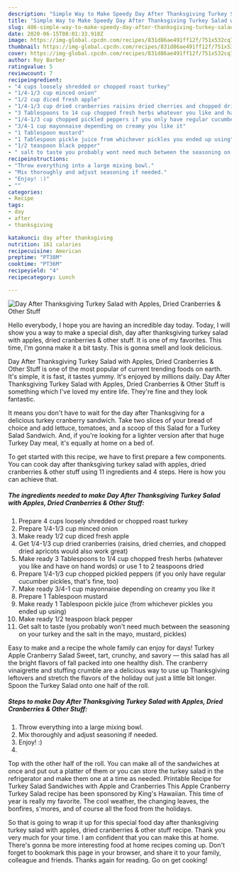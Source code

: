 ```yaml
---
description: "Simple Way to Make Speedy Day After Thanksgiving Turkey Salad with Apples, Dried Cranberries &amp;amp; Other Stuff"
title: "Simple Way to Make Speedy Day After Thanksgiving Turkey Salad with Apples, Dried Cranberries &amp;amp; Other Stuff"
slug: 486-simple-way-to-make-speedy-day-after-thanksgiving-turkey-salad-with-apples-dried-cranberries-and-amp-other-stuff
date: 2020-06-15T08:01:33.910Z
image: https://img-global.cpcdn.com/recipes/831d86ae491ff12f/751x532cq70/day-after-thanksgiving-turkey-salad-with-apples-dried-cranberries-other-stuff-recipe-main-photo.jpg
thumbnail: https://img-global.cpcdn.com/recipes/831d86ae491ff12f/751x532cq70/day-after-thanksgiving-turkey-salad-with-apples-dried-cranberries-other-stuff-recipe-main-photo.jpg
cover: https://img-global.cpcdn.com/recipes/831d86ae491ff12f/751x532cq70/day-after-thanksgiving-turkey-salad-with-apples-dried-cranberries-other-stuff-recipe-main-photo.jpg
author: Roy Barber
ratingvalue: 5
reviewcount: 7
recipeingredient:
- "4 cups loosely shredded or chopped roast turkey"
- "1/4-1/3 cup minced onion"
- "1/2 cup diced fresh apple"
- "1/4-1/3 cup dried cranberries raisins dried cherries and chopped dried apricots would also work great"
- "3 Tablespoons to 14 cup chopped fresh herbs whatever you like and have on hand words or use 1 to 2 teaspoons dried"
- "1/4-1/3 cup chopped pickled peppers if you only have regular cucumber pickles thats fine too"
- "3/4-1 cup mayonnaise depending on creamy you like it"
- "1 Tablespoon mustard"
- "1 Tablespoon pickle juice from whichever pickles you ended up using"
- "1/2 teaspoon black pepper"
- " salt to taste you probably wont need much between the seasoning on your turkey and the salt in the mayo mustard pickles"
recipeinstructions:
- "Throw everything into a large mixing bowl."
- "Mix thoroughly and adjust seasoning if needed."
- "Enjoy! :)"
- ""
categories:
- Recipe
tags:
- day
- after
- thanksgiving

katakunci: day after thanksgiving 
nutrition: 161 calories
recipecuisine: American
preptime: "PT38M"
cooktime: "PT36M"
recipeyield: "4"
recipecategory: Lunch

---
```



![Day After Thanksgiving Turkey Salad with Apples, Dried Cranberries &amp; Other Stuff](https://img-global.cpcdn.com/recipes/831d86ae491ff12f/751x532cq70/day-after-thanksgiving-turkey-salad-with-apples-dried-cranberries-other-stuff-recipe-main-photo.jpg)

Hello everybody, I hope you are having an incredible day today. Today, I will show you a way to make a special dish, day after thanksgiving turkey salad with apples, dried cranberries &amp; other stuff. It is one of my favorites. This time, I'm gonna make it a bit tasty. This is gonna smell and look delicious.

Day After Thanksgiving Turkey Salad with Apples, Dried Cranberries &amp; Other Stuff is one of the most popular of current trending foods on earth. It's simple, it is fast, it tastes yummy. It's enjoyed by millions daily. Day After Thanksgiving Turkey Salad with Apples, Dried Cranberries &amp; Other Stuff is something which I've loved my entire life. They're fine and they look fantastic.

It means you don&#39;t have to wait for the day after Thanksgiving for a delicious turkey cranberry sandwich. Take two slices of your bread of choice and add lettuce, tomatoes, and a scoop of this Salad for a Turkey Salad Sandwich. And, if you&#39;re looking for a lighter version after that huge Turkey Day meal, it&#39;s equally at home on a bed of.


To get started with this recipe, we have to first prepare a few components. You can cook day after thanksgiving turkey salad with apples, dried cranberries &amp; other stuff using 11 ingredients and 4 steps. Here is how you can achieve that.

<!--inarticleads1-->

##### The ingredients needed to make Day After Thanksgiving Turkey Salad with Apples, Dried Cranberries &amp; Other Stuff:

1. Prepare 4 cups loosely shredded or chopped roast turkey
1. Prepare 1/4-1/3 cup minced onion
1. Make ready 1/2 cup diced fresh apple
1. Get 1/4-1/3 cup dried cranberries (raisins, dried cherries, and chopped dried apricots would also work great)
1. Make ready 3 Tablespoons to 1/4 cup chopped fresh herbs (whatever you like and have on hand words) or use 1 to 2 teaspoons dried
1. Prepare 1/4-1/3 cup chopped pickled peppers (if you only have regular cucumber pickles, that&#39;s fine, too)
1. Make ready 3/4-1 cup mayonnaise depending on creamy you like it
1. Prepare 1 Tablespoon mustard
1. Make ready 1 Tablespoon pickle juice (from whichever pickles you ended up using)
1. Make ready 1/2 teaspoon black pepper
1. Get  salt to taste (you probably won&#39;t need much between the seasoning on your turkey and the salt in the mayo, mustard, pickles)


Easy to make and a recipe the whole family can enjoy for days! Turkey Apple Cranberry Salad Sweet, tart, crunchy, and savory — this salad has all the bright flavors of fall packed into one healthy dish. The cranberry vinaigrette and stuffing crumble are a delicious way to use up Thanksgiving leftovers and stretch the flavors of the holiday out just a little bit longer. Spoon the Turkey Salad onto one half of the roll. 

<!--inarticleads2-->

##### Steps to make Day After Thanksgiving Turkey Salad with Apples, Dried Cranberries &amp; Other Stuff:

1. Throw everything into a large mixing bowl.
1. Mix thoroughly and adjust seasoning if needed.
1. Enjoy! :)
1. 


Top with the other half of the roll. You can make all of the sandwiches at once and put out a platter of them or you can store the turkey salad in the refrigerator and make them one at a time as needed. Printable Recipe for Turkey Salad Sandwiches with Apple and Cranberries This Apple Cranberry Turkey Salad recipe has been sponsored by King&#39;s Hawaiian. This time of year is really my favorite. The cool weather, the changing leaves, the bonfires, s&#39;mores, and of course all the food from the holidays. 

So that is going to wrap it up for this special food day after thanksgiving turkey salad with apples, dried cranberries &amp; other stuff recipe. Thank you very much for your time. I am confident that you can make this at home. There's gonna be more interesting food at home recipes coming up. Don't forget to bookmark this page in your browser, and share it to your family, colleague and friends. Thanks again for reading. Go on get cooking!
